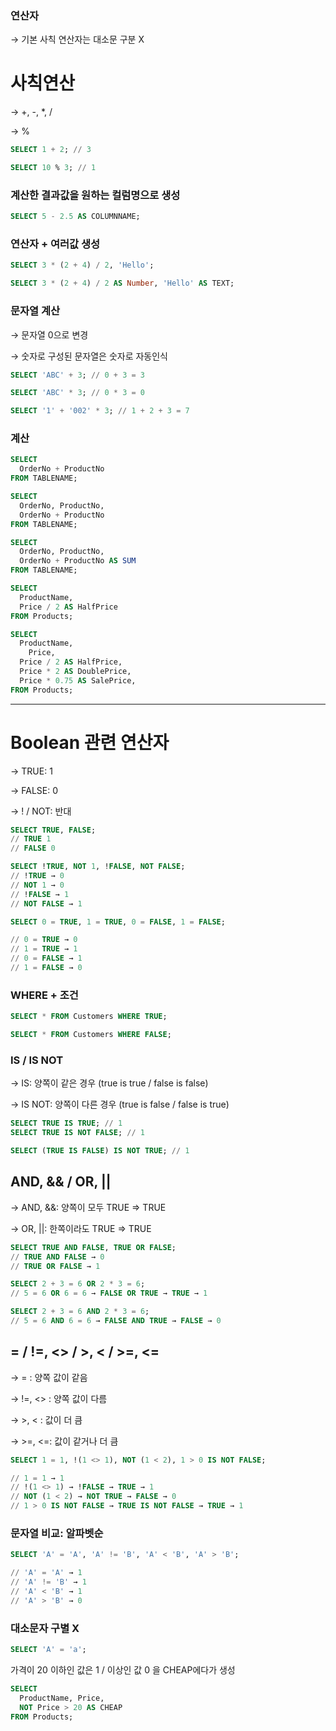 ### 연산자

→ 기본 사칙 연산자는 대소문 구분 X

# 사칙연산

→ +, -, *, /

→ %

```sql
SELECT 1 + 2; // 3

SELECT 10 % 3; // 1
```

### 계산한 결과값을 원하는 컬럼명으로 생성

```sql
SELECT 5 - 2.5 AS COLUMNNAME;
```

### 연산자  + 여러값 생성

```sql
SELECT 3 * (2 + 4) / 2, 'Hello';

SELECT 3 * (2 + 4) / 2 AS Number, 'Hello' AS TEXT;
```

### 문자열 계산

→  문자열 0으로 변경

→ 숫자로 구성된 문자열은 숫자로 자동인식

```sql
SELECT 'ABC' + 3; // 0 + 3 = 3

SELECT 'ABC' * 3; // 0 * 3 = 0

SELECT '1' + '002' * 3; // 1 + 2 + 3 = 7
```

### 계산

```sql
SELECT
  OrderNo + ProductNo
FROM TABLENAME;

SELECT
  OrderNo, ProductNo,
  OrderNo + ProductNo
FROM TABLENAME;

SELECT
  OrderNo, ProductNo,
  OrderNo + ProductNo AS SUM
FROM TABLENAME;
```

```sql
SELECT
  ProductName,
  Price / 2 AS HalfPrice
FROM Products;

SELECT
  ProductName,
	Price,
  Price / 2 AS HalfPrice,
  Price * 2 AS DoublePrice,
  Price * 0.75 AS SalePrice,
FROM Products;
```

---

# Boolean 관련 연산자

→ TRUE: 1

→ FALSE: 0

→ ! / NOT: 반대

```sql
SELECT TRUE, FALSE;
// TRUE 1
// FALSE 0
```

```sql
SELECT !TRUE, NOT 1, !FALSE, NOT FALSE;
// !TRUE → 0
// NOT 1 → 0
// !FALSE → 1
// NOT FALSE → 1
```

```sql
SELECT 0 = TRUE, 1 = TRUE, 0 = FALSE, 1 = FALSE;

// 0 = TRUE → 0
// 1 = TRUE → 1
// 0 = FALSE → 1
// 1 = FALSE → 0
```

### WHERE + 조건

```sql
SELECT * FROM Customers WHERE TRUE;

SELECT * FROM Customers WHERE FALSE;
```

### IS / IS NOT

→ IS: 양쪽이 같은 경우 (true is true / false is false)

→ IS NOT: 양쪽이 다른 경우 (true is false / false is true)

```sql
SELECT TRUE IS TRUE; // 1
SELECT TRUE IS NOT FALSE; // 1

SELECT (TRUE IS FALSE) IS NOT TRUE; // 1
```

## AND, && / OR, ||

→ AND, &&: 양쪽이 모두 TRUE ⇒ TRUE

→ OR, ||: 한쪽이라도 TRUE ⇒ TRUE

```sql
SELECT TRUE AND FALSE, TRUE OR FALSE;
// TRUE AND FALSE → 0
// TRUE OR FALSE → 1
```

```sql
SELECT 2 + 3 = 6 OR 2 * 3 = 6;
// 5 = 6 OR 6 = 6 → FALSE OR TRUE → TRUE → 1

SELECT 2 + 3 = 6 AND 2 * 3 = 6;
// 5 = 6 AND 6 = 6 → FALSE AND TRUE → FALSE → 0
```

## = / !=, <> / >, < / >=, <=

→ = : 양쪽 값이 같음

→ !=, <> : 양쪽 값이 다름

→ >, < : 값이 더 큼

→ >=, <=: 값이 같거나 더 큼

```sql
SELECT 1 = 1, !(1 <> 1), NOT (1 < 2), 1 > 0 IS NOT FALSE;

// 1 = 1 → 1
// !(1 <> 1) → !FALSE → TRUE → 1
// NOT (1 < 2) → NOT TRUE → FALSE → 0
// 1 > 0 IS NOT FALSE → TRUE IS NOT FALSE → TRUE → 1
```

### 문자열 비교: 알파벳순

```sql
SELECT 'A' = 'A', 'A' != 'B', 'A' < 'B', 'A' > 'B';

// 'A' = 'A' → 1
// 'A' != 'B' → 1
// 'A' < 'B' → 1
// 'A' > 'B' → 0

```

### 대소문자 구별 X

```sql
SELECT 'A' = 'a';
```

가격이 20 이하인 값은 1 / 이상인 값 0 을 CHEAP에다가 생성

```sql
SELECT
  ProductName, Price,
  NOT Price > 20 AS CHEAP 
FROM Products;
```

